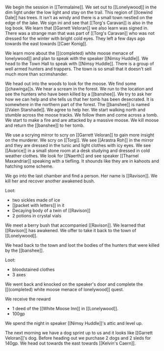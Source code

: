 We begin the session in [[Termalaine]]. We set out to [[Lonelywood]] in the dim light under the low light and stay on the trail. This region of [[Icewind Dale]] has trees. It isn't as windy and there is a small town nestled on the edge of the lake. We sign ini and see that [[Torg's Caravan]] is also in the log book. We learn that [[Garrett Veloran]] we also learn was signed in. There was a strange man that was part of [[Torg's Caravan]] who was not dressed for the winter with bright cold eyes. They left a few days ago towards the east towards [[Caer Konig]].

We learn more about the [[(completed) white moose menace of lonelywood]] and plan to speak with the speaker [[Nimsy Huddle]]. We head to the Town Hall to speak with [[Nimsy Huddle]]. There is a group of well armed hunters and trappers. The town is so small that it doesn't sell much more than scrimshander.

We head out into the woods to look for the moose. We find some [[chawinga]]s. We hear a scream in the forest. We run to the location and see the hunters who have been killed by a [[banshee]]. We try to ask her how we can help and she tells us that her tomb has been desecrated. It is somewhere in the northern part of the forest. The [[banshee]] is named [[Valen Starshade]]. We agree to help her. We start walking north and stumble across the moose tracks. We follow them and come across a tomb. We start to make a fire and are attacked by a massive moose. We kill moose and return the [[banshee]] to her tomb.

We use a scrying mirror to scry on [[Garrett Veloran]] to gain more insight on the murderer. We scry on [[Torg]]. We see [[Arastra Roh]] in the mirror and they are dressed in the tunic and light clothes with icy eyes. We see [[Avarice]] in a small stone room at a desk studying and dressed in cold weather clothes. We look for [[Naerth]] and see speaker [[Tharnel Maxandriar]] speaking with a tiefling. It shounds like they are in kahoots and hatching some scheme.

We go into the last chamber and find a person. Her name is [[Ravison]]. We kill her and recover another awakened bush. 

Loot:
- two sickles made of ice
- [[packet with letters]] in it
- Decaying body of a twin of [[Ravison]]
- 2 potions in crystal vials

We meet a berry bush that accompanied [[Ravison]]. We learned that [[Ravison]] has awakened. We offer to take it back to the town of [[Lonelywood]].

We head back to the town and loot the bodies of the hunters that were killed by the [[banshee]].

Loot:
- bloodstained clothes
- 3 axes

We went back and knocked on the speaker's door and complete the [[(completed) white moose menace of lonelywood]] quest.

We receive the reward
- 1 deed of the [[White Moose Inn]] in [[Lonelywood]].
- 100gp


We spend the night in speaker [[Nimsy Huddle]]'s attic and level up.

The next morning we have a dog sprint up to us and it looks like [[Garrett Veloran]]'s dog. Before heading out we purchase 2 dogs and 2 sleds for 140gp. We head out towards the east towards [[Kelvin's Caern]].